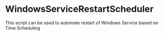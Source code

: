 # WindowsServiceRestartScheduler
This script can be used to automate restart of Windows Service based on Time Scheduling
